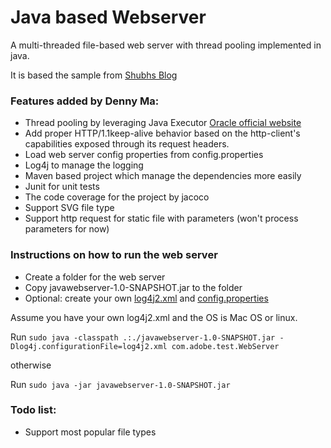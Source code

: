 # Java based Webserver
A multi-threaded file-based web server with thread pooling implemented in java.

It is based the sample from [Shubhs Blog](https://www.shubhsblog.com/programming/multithreaded-webserver-java.html)
 
### Features added by Denny Ma:
* Thread pooling by leveraging Java Executor [Oracle official website](https://docs.oracle.com/javase/7/docs/api/java/util/concurrent/ExecutorService.html)
* Add proper HTTP/1.1keep-alive behavior based on the http-client's capabilities exposed through its request headers.
* Load web server config properties from config.properties
* Log4j to manage the logging
* Maven based project which manage the dependencies more easily
* Junit for unit tests
* The code coverage for the project by jacoco
* Support SVG file type
* Support http request for static file with parameters (won't process parameters for now)

### Instructions on how to run the web server
* Create a folder for the web server
* Copy javawebserver-1.0-SNAPSHOT.jar to the folder
* Optional: create your own [log4j2.xml](https://github.com/macongpeng/webserver/blob/master/src/main/resources/log4j2.xml) and [config.properties](https://github.com/macongpeng/webserver/blob/master/src/main/resources/config.properties)

Assume you have your own log4j2.xml and the OS is Mac OS or linux. 

Run `sudo java -classpath .:./javawebserver-1.0-SNAPSHOT.jar -Dlog4j.configurationFile=log4j2.xml com.adobe.test.WebServer`

otherwise

Run `sudo java -jar javawebserver-1.0-SNAPSHOT.jar`

### Todo list:

* Support most popular file types
